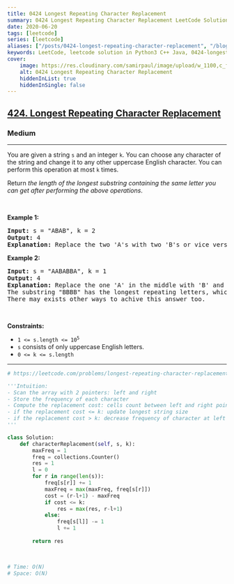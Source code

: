 ```yaml
---
title: 0424 Longest Repeating Character Replacement
summary: 0424 Longest Repeating Character Replacement LeetCode Solution Explained
date: 2020-06-20
tags: [leetcode]
series: [leetcode]
aliases: ["/posts/0424-longest-repeating-character-replacement", "/blog/posts/0424-longest-repeating-character-replacement", "/0424-longest-repeating-character-replacement"]
keywords: LeetCode, leetcode solution in Python3 C++ Java, 0424-longest-repeating-character-replacement solution
cover:
    image: https://res.cloudinary.com/samirpaul/image/upload/w_1100,c_fit,co_rgb:FFFFFF,l_text:Arial_70_bold:0424 Longest Repeating Character Replacement/problem-solving.webp
    alt: 0424 Longest Repeating Character Replacement
    hiddenInList: true
    hiddenInSingle: false
---
```



<h2><a href="https://leetcode.com/problems/longest-repeating-character-replacement/">424. Longest Repeating Character Replacement</a></h2><h3>Medium</h3><hr><div><p>You are given a string <code>s</code> and an integer <code>k</code>. You can choose any character of the string and change it to any other uppercase English character. You can perform this operation at most <code>k</code> times.</p>

<p>Return <em>the length of the longest substring containing the same letter you can get after performing the above operations</em>.</p>

<p>&nbsp;</p>
<p><strong class="example">Example 1:</strong></p>

<pre><strong>Input:</strong> s = "ABAB", k = 2
<strong>Output:</strong> 4
<strong>Explanation:</strong> Replace the two 'A's with two 'B's or vice versa.
</pre>

<p><strong class="example">Example 2:</strong></p>

<pre><strong>Input:</strong> s = "AABABBA", k = 1
<strong>Output:</strong> 4
<strong>Explanation:</strong> Replace the one 'A' in the middle with 'B' and form "AABBBBA".
The substring "BBBB" has the longest repeating letters, which is 4.
There may exists other ways to achive this answer too.</pre>

<p>&nbsp;</p>
<p><strong>Constraints:</strong></p>

<ul>
	<li><code>1 &lt;= s.length &lt;= 10<sup>5</sup></code></li>
	<li><code>s</code> consists of only uppercase English letters.</li>
	<li><code>0 &lt;= k &lt;= s.length</code></li>
</ul>
</div>

---




```python
# https://leetcode.com/problems/longest-repeating-character-replacement/

'''Intuition:
- Scan the array with 2 pointers: left and right
- Store the frequency of each character
- Compute the replacement cost: cells count between left and right pointers - the highest frequency
- if the replacement cost <= k: update longest string size
- if the replacement cost > k: decrease frequency of character at left pointer; increase left pointer and repeat.
'''

class Solution:
    def characterReplacement(self, s, k):
        maxFreq = 1
        freq = collections.Counter()
        res = 1
        l = 0
        for r in range(len(s)):
            freq[s[r]] += 1
            maxFreq = max(maxFreq, freq[s[r]])
            cost = (r-l+1) - maxFreq
            if cost <= k:
                res = max(res, r-l+1)
            else:
                freq[s[l]] -= 1
                l += 1
        
        return res
    
    
    
# Time: O(N)
# Space: O(N)
```
